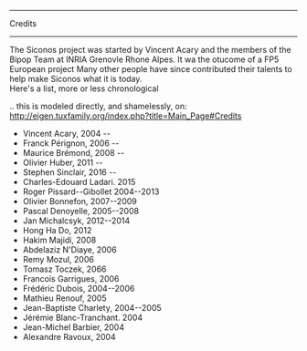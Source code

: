 *******
Credits
*******

The Siconos project was started by Vincent Acary and the members of the Bipop Team at INRIA Grenovle Rhone Alpes. It wa the otucome of 
a FP5 European project   Many other people have since contributed their talents to help make Siconos what it is today.  
Here's a list, more or less chronological

.. this is modeled directly, and shamelessly, on: http://eigen.tuxfamily.org/index.php?title=Main_Page#Credits

* Vincent Acary, 2004 --
* Franck Pérignon, 2006 --
* Maurice Brémond, 2008 --
* Olivier Huber, 2011 --
* Stephen Sinclair, 2016 --
* Charles-Edouard Ladari. 2015
* Roger Pissard--Gibollet 2004--2013
* Olivier Bonnefon, 2007--2009
* Pascal Denoyelle, 2005--2008
* Jan Michalcsyk, 2012--2014
* Hong Ha Do, 2012
* Hakim Majidi, 2008
* Abdelaziz N'Diaye, 2006
* Remy Mozul, 2006
* Tomasz Toczek, 2066
* Francois Garrigues, 2006
* Frédéric Dubois, 2004--2006
* Mathieu Renouf, 2005
* Jean-Baptiste Charlety, 2004--2005
* Jérémie Blanc-Tranchant. 2004
* Jean-Michel Barbier, 2004
* Alexandre Ravoux, 2004

